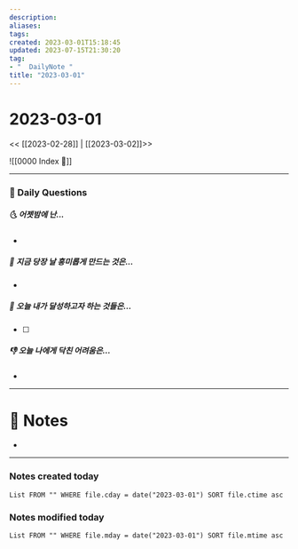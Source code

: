 ```yaml
---
description:
aliases: 
tags: 
created: 2023-03-01T15:18:45
updated: 2023-07-15T21:30:20
tag:
- "  DailyNote "
title: "2023-03-01"
---
```


# 2023-03-01

<< [[2023-02-28]] | [[2023-03-02]]>>

![[0000 Index 🔗]]

---

### 📅 Daily Questions

##### 🌜 어젯밤에 난...

- 

##### 🙌 지금 당장 날 흥미롭게 만드는 것은...

- 

##### 🚀 오늘 내가 달성하고자 하는 것들은...

- [ ] 

##### 👎 오늘 나에게 닥친 어려움은...

- 

---

# 📝 Notes

- 

---

### Notes created today

```dataview
List FROM "" WHERE file.cday = date("2023-03-01") SORT file.ctime asc
```

### Notes modified today

```dataview
List FROM "" WHERE file.mday = date("2023-03-01") SORT file.mtime asc
```
